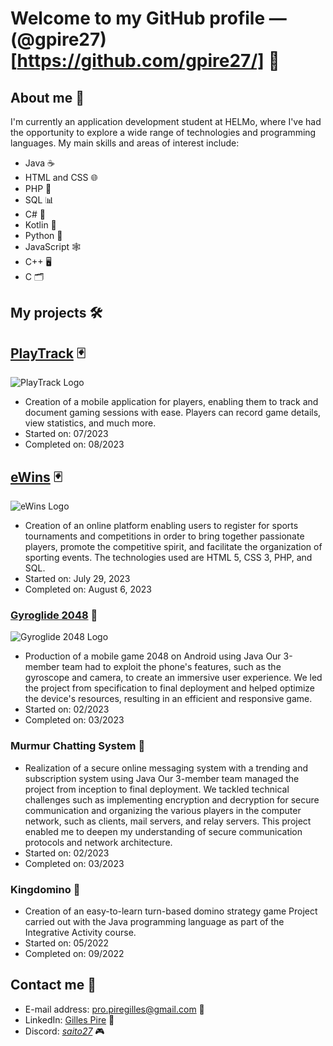 # Welcome to my GitHub profile  —  (@gpire27)[https://github.com/gpire27/] 👋

## About me 👤
I'm currently an application development student at HELMo, where I've had the opportunity to explore a wide range of technologies and programming languages. My main skills and areas of interest include:
- Java ☕
- HTML and CSS 🌐
- PHP 🐘
- SQL 📊
- C# 📝
- Kotlin 🚀
- Python 🐍
- JavaScript 🕸️
- C++ 🖥️
- C 🗂️

## My projects 🛠️

## [PlayTrack](https://git.cg.helmo.be/e200580/PlayTrack.git) 🃏
![PlayTrack Logo](https://git.cg.helmo.be/e200580/PlayTrack/blob/master/PlayTrack.png)
* Creation of a mobile application for players, enabling them to track and document gaming sessions with ease. Players can record game details, view statistics, and much more.
* Started on: 07/2023
* Completed on: 08/2023

## [eWins](https://www.google.com/404/) 🃏
![eWins Logo](http://192.168.128.13/~e200580/EVAL_V5/images/eWins_transparent.svg)
* Creation of an online platform enabling users to register for sports tournaments and competitions in order to bring together passionate players, promote the competitive spirit, and facilitate the organization of sporting events. The technologies used are HTML 5, CSS 3, PHP, and SQL.
* Started on: July 29, 2023
* Completed on: August 6, 2023

### [Gyroglide 2048](https://git.cg.helmo.be/mobile2048/2048app) 📱
![Gyroglide 2048 Logo](https://git.cg.helmo.be/mobile2048/2048app/blob/master/app/src/main/res/mipmap-xxxhdpi/ic_launcher.png)
* Production of a mobile game 2048 on Android using Java Our 3-member team had to exploit the phone's features, such as the gyroscope and camera, to create an immersive user experience. We led the project from specification to final deployment and helped optimize the device's resources, resulting in an efficient and responsive game.
* Started on: 02/2023
* Completed on: 03/2023

### Murmur Chatting System 💬
* Realization of a secure online messaging system with a trending and subscription system using Java Our 3-member team managed the project from inception to final deployment. We tackled technical challenges such as implementing encryption and decryption for secure communication and organizing the various players in the computer network, such as clients, mail servers, and relay servers. This project enabled me to deepen my understanding of secure communication protocols and network architecture.
* Started on: 02/2023
* Completed on: 03/2023

### Kingdomino 🎲
* Creation of an easy-to-learn turn-based domino strategy game Project carried out with the Java programming language as part of the Integrative Activity course.
* Started on: 05/2022
* Completed on: 09/2022

## Contact me 📇
- E-mail address: [pro.piregilles@gmail.com](mailto://pro.piregilles@gmail.com) 📧
- LinkedIn: [Gilles Pire](https://www.linkedin.com/in/gilles-pire/) 💼
- Discord: [_saito27_](https://www.discordapp.com/users/386911042728624130/) 🎮
